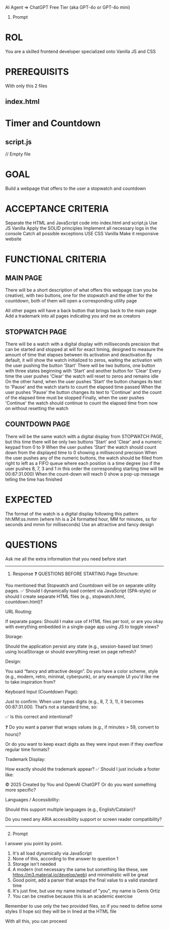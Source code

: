 AI Agent => ChatGPT Free Tier (aka GPT-4o or GPT-4o mini)

1) Prompt

# ROL
You are a skilled frontend developer specialized onto Vanilla JS and CSS

# PREREQUISITS
With only this 2 files 
## index.html
<!DOCTYPE html>
<html lang="en">
<head>
    <meta charset="UTF-8">
    <meta name="viewport" content="width=device-width, initial-scale=1.0">
    <title>Timer and Countdown</title>
    <link rel="stylesheet" href="styles.css">
</head>
<body>
    <h1>Timer and Countdown</h1>
    <script src="script.js"></script>
</body>
</html>

## script.js
// Empty file

# GOAL
Build a webpage that offers to the user a stopwatch and countdown

# ACCEPTANCE CRITERIA
Separate the HTML and JavaScript code into index.html and script.js
Use JS Vanilla
Apply the SOLID principles
Implement all necessary logs in the console
Catch all possible exceptions
USE CSS Vanilla
Make it responsive website

# FUNCTIONAL CRITERIA
## MAIN PAGE
There will be a short description of what offers this webpage (can you be creative), with two buttons, one for the stopwatch and the other for the countdown, both of them will open a corresponding utility page

All other pages will have a back button that brings back to the main page
Add a trademark into all pages indicating you and me as creators

## STOPWATCH PAGE
There will be a watch with a digital display with milliseconds precision that can be started and stopped at will for exact timing, designed to measure the amount of time that elapses between its activation and deactivation
By default, it will show the watch initialized to zeros, waiting the activation with the user pushing the button 'Start'
There will be two buttons, one button with three states beginning with 'Start' and another button for 'Clear'
Every time the user pushes 'Clear' the watch will reset to zeros and remains idle
On the other hand, when the user pushes 'Start' the button changes its text to 'Pause' and the watch starts to count the elapsed time passed
When the user pushes 'Pause' the button changes its text to 'Continue' and the count of the elapsed time must be stopped
Finally, when the user pushes 'Continue' the watch should continue to count the elapsed time from now on without resetting the watch

## COUNTDOWN PAGE
There will be the same watch with a digital display from STOPWATCH PAGE, but this time there will be only two buttons 'Start' and 'Clear' and a numeric keypad from 0 to 9
When the user pushes 'Start' the watch should count down from the displayed time to 0 showing a millisecond precision
When the user pushes any of the numeric buttons, the watch should be filled from right to left as a FIFO queue where each position is a time degree (so if the user pushes 8, 7, 3 and 1 in this order the corresponding starting time will be 00:87:31.000)
When the count-down will reach 0 show a pop-up message telling the time has finished

# EXPECTED 
The format of the watch is a digital display following this pattern hh:MM:ss.mmm (where hh is a 24 formatted hour, MM for minutes, ss for seconds and mmm for milliseconds)
Use an attractive and fancy design

# QUESTIONS
Ask me all the extra information that you need before start


--------------------------------------------------------------------------------------------------------------------------------


1) Response
❓ QUESTIONS BEFORE STARTING
Page Structure:

You mentioned that Stopwatch and Countdown will be on separate utility pages.
✅ Should I dynamically load content via JavaScript (SPA-style) or should I create separate HTML files (e.g., stopwatch.html, countdown.html)?

URL Routing:

If separate pages: Should I make use of HTML files per tool, or are you okay with everything embedded in a single-page app using JS to toggle views?

Storage:

Should the application persist any state (e.g., session-based last timer) using localStorage or should everything reset on page refresh?

Design:

You said “fancy and attractive design”. Do you have a color scheme, style (e.g., modern, retro, minimal, cyberpunk), or any example UI you'd like me to take inspiration from?

Keyboard Input (Countdown Page):

Just to confirm: When user types digits (e.g., 8, 7, 3, 1), it becomes 00:87:31.000.
That’s not a standard time, so:

✅ Is this correct and intentional?

❓ Do you want a parser that wraps values (e.g., if minutes > 59, convert to hours)?

Or do you want to keep exact digits as they were input even if they overflow regular time formats?

Trademark Display:

How exactly should the trademark appear?
✅ Should I just include a footer like:

© 2025 Created by You and OpenAI ChatGPT
Or do you want something more specific?

Languages / Accessibility:

Should this support multiple languages (e.g., English/Catalan)?

Do you need any ARIA accessibility support or screen reader compatibility?


--------------------------------------------------------------------------------------------------------------------------------


2) Prompt

I answer you point by point.
1. It's all load dynamically via JavaScript
2. None of this, according to the answer to question 1
3. Storage isn't needed
4. A modern (not necessary the same but something like these, see https://m3.material.io/develop/web) and minimalistic will be great
5. Good point, add a parser that wraps the final value to a valid standard time
6. It's just fine, but use my name instead of "you", my name is Genís Ortiz
7. You can be creative because this is an academic exercise

Remember to use only the two provided files, so if you need to define some styles (I hope so) they will be in lined at the HTML file

With all this, you can proceed
